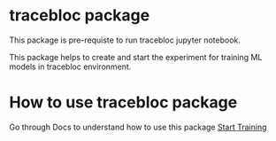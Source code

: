 # tracebloc package
This package is pre-requiste to run tracebloc jupyter notebook.

This package helps to create and start the experiment for training ML models in 
tracebloc environment.

# How to use tracebloc package

Go through Docs to understand how to use this package [Start Training](https://docs.tracebloc.io/start-training)
